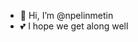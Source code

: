 - 👋 Hi, I’m @npelinmetin
- 💕 I hope we get along well

<!---
npelinmetin/npelinmetin is a ✨ special ✨ repository because its `README.md` (this file) appears on your GitHub profile.
You can click the Preview link to take a look at your changes.
--->
